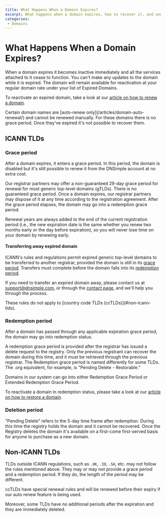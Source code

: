 ```yaml
---
title: What Happens When a Domain Expires?
excerpt: What happens when a domain expires, how to recover it, and understanding the associated fees.
categories:
 - Domains
---
```


# What Happens When a Domain Expires?

When a domain expires it becomes inactive immediately and all the services attached to it cease to function. You can't make any updates to the domain while it is expired. The domain will remain available for reactivation at your regular domain rate under your list of Expired Domains.

To reactivate an expired domain, take a look at our [article on how to renew a domain](/articles/renewing-domain/).

<warning>
Certain domain names are [auto-renew only](/articles/domain-auto-renewal/) and cannot be renewed manually. For these domains there is no grace period. Once they've expired it's not possible to recover them.
</warning>

## ICANN TLDs

### Grace period

After a domain expires, it enters a grace period. In this period, the domain is disabled but it's still possible to renew it from the DNSimple account at no extra cost.

Our registrar partners may offer a non-guaranteed 29-day grace period for renewal for most generic top-level domains (gTLDs). There is no guaranteed grace period. Once a domain expires, our registrar partners may dispose of it at any time according to the registration agreement. After the grace period elapses, the domain may go into a redemption grace period.

Renewal years are always added to the end of the current registration period (i.e., the new expiration date is the same whether you renew two months early or the day before expiration), so you will never lose time on your domain by renewing early.

#### Transferring away expired domain

ICANN's rules and regulations permit expired generic top-level domains to be transferred to another registrar, provided the domain is still in its [grace period](#grace-period). Transfers must complete before the domain falls into its [redemption period](#redemption-period).

If you need to transfer an expired domain away, please contact us at [support@dnsimple.com](mailto:support@dnsimple.com), or through the [contact page](https://dnsimple.com/contact), and we'll help you through the process.

<warning>
These rules do not apply to [country code TLDs (ccTLDs)](#non-icann-tlds).
</warning>

### Redemption period

After a domain has passed through any applicable expiration grace period, the domain may go into redemption status.

A redemption grace period is provided after the registrar has issued a delete request to the registry. Only the previous registrant can recover the domain during this time, and it must be retrieved through the previous registrar. The Redemption grace period is named differently for some TLDs. The .org equivalent, for example, is "Pending Delete - Restorable."

Domains in our system can go into either Redemption Grace Period or Extended Redemption Grace Period.

To reactivate a domain in redemption status, please take a look at our [article on how to restore a domain](/articles/restoring-domain/).

### Deletion period

"Pending Delete" refers to the 5-day time frame after redemption. During this time the registry holds the domain and it cannot be recovered. Once the Registry deletes the domain it's available on a first-come first-served basis for anyone to purchase as a new domain.

## Non-ICANN TLDs

TLDs outside ICANN regulations, such as `.UK`, `.IO`, `.SH`, etc. may not follow the rules mentioned above. They may or may not provide a grace period and a redemption period. If they do, the length of the period may be different.

<warning>
ccTLDs have special renewal rules and will be renewed before their expiry if our auto renew feature is being used.
</warning>

Moreover, some TLDs have no additional periods after the expiration and they are immediately deleted.
